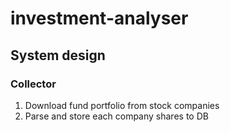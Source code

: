 # investment-analyser
## System design
### Collector
1. Download fund portfolio from stock companies
2. Parse and store each company shares to DB

